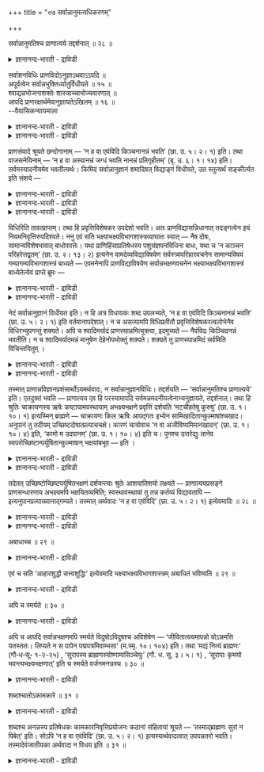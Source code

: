 +++
title = "०७ सर्वान्नानुमत्यधिकरणम्"

+++

सर्वान्नानुमतिश्च प्राणात्यये तद्दर्शनात् ॥ २८ ॥  
<details><summary>ज्ञानानन्द-भारती - द्राविडी</summary>

सर्वाऩ्ऩाऩुमदिच्च प्राणात्यये तत्तर्सनात् ॥ २८ ॥
</details>

सर्वाशनविधिः प्राणविदोऽनुज्ञाऽथवाऽऽपदि ॥  
अपूर्वत्वेन सर्वान्नभुक्तिर्ध्यातुर्विधीयते ॥ १५ ॥  
श्वाद्यन्नभोजनाशक्तेः शास्त्राच्चाभोज्यवारणात् ॥  
आपदि प्राणरक्षार्थमेवानुज्ञायतेऽखिलम् ॥ १६ ॥  
--वैयासिकन्यायमाला

<details><summary>ज्ञानानन्द-भारती - द्राविडी</summary>

पिराण उबासगऩुक्कु ऎल्लाम् साप्पिडलामॆऩ्ऱु विदिया? अल्लदु आबत् कालत्तिल् अऩुमदिया? ऎल्ला अऩ्ऩत्तैयुम् पुजिप्पदु (वेऱु पिरमाणत्तिऩाल् किडैक्काद) पुदिदायिरुप्पदाल् उबासगऩुक्कु विदिक्कप्पडुगिऱदु।
</details>

<details><summary>ज्ञानानन्द-भारती - द्राविडी</summary>

नाय् मुदलियदिऩ् अऩ्ऩत्तै पुजिप्पदु सात्तिय मिल् लाददिऩालुम्, सास्तिरत्तिऩाल् साप्पिडक् कूडाददैत् तडुत् तिरुप्पदिऩालुम्, पिराणऩै रक्षित्तुक् कॊळ्वदऱ्काग मात्तिरम्, आबत्तुक् कालत्तिल् ऎल्लाम् अऩुमदिक्कप्पट्टिरुक्किऱदु।
</details>

प्राणसंवादे श्रूयते छन्दोगानाम् — ‘न ह वा एवंविदि किञ्चनानन्नं भवति’ (छा. उ. ५। २। १) इति। तथा वाजसनेयिनाम् — ‘न ह वा अस्यानन्नं जग्धं भवति नानन्नं प्रतिगृहीतम्’ (बृ. उ. ६। १। १४) इति। सर्वमस्यादनीयमेव भवतीत्यर्थः। किमिदं सर्वान्नानुज्ञानं शमादिवत् विद्याङ्गं विधीयते, उत स्तुत्यर्थं सङ्कीर्त्यत इति संशये —

<details><summary>ज्ञानानन्द-भारती - द्राविडी</summary>

(सान्दोक्यत्तिल् पिराणोबासगऩुक्कु साप्पिडत् तगाददु ऒऩ्ऱुमिल्लै ऎऩ्बदु विदिया अर्त्तवादमा ऎऩ्ऱु सन्देहम्। ऎल्ला अऩ्ऩत्तैयुम् अऩुमदिप्पदु वेऱु पिरमाणत्ताल् तॆरियामल् अबूर्वमायिरुप्पदाल् इङ्गु अदऱ्कु विदि पिराणोबासगऩ् ऎल्ला अऩ्ऩत् तैयुम् साप्पिडलामॆऩ्ऱु पूर्वबक्षम्।
</details>

<details><summary>ज्ञानानन्द-भारती - द्राविडी</summary>

नाय् मुदलाऩ पिराणिगळिऩ् अऩ्ऩत्तै मऩुष्यऩ् साप्पिडमुडियादबडियालुम् सास्तिरत्तिल् सिल अऩ्ऩत्तै साप्पिडक्कूडादु ऎऩ्ऱु तडुत्तिरुक्किऱ पडियालुम् इङ्गु आबत्कालत्तिल् मट्टुम् पिराणऩैक् काप्पाऱ्ऱ निषित्तमाऩ अऩ्ऩम् अऩुमदिक्कबडुगिऱदु। आगैयाल् इङ्गु विदि इल्लै। अर्त्तवादम् ताऩ् ऎऩ्ऱु सित्तान्दम्)।
</details>

<details><summary>ज्ञानानन्द-भारती - द्राविडी</summary>

सन्दोगर्गळुडैय पिराण संवादत्तिल् “इव् विदम् अऱिन्दवऩ् विषयत्तिल् अऩ्ऩमिल्लाददु ऎदुवुमिल्लै” (सान्।V-२-१) ऎऩ्ऱु सॊल्लप्पडुगिऱदु। अप् पडिये वाजसनेयिगळुडैय पिराण संवादत्तिलुम्, इवऩुक्कु साप्पिडत्तगाददु, साप्पिडप्पडविल्लै। वाङ्गिक्कॊळ्ळत्तगाददु वाङ्गिक् कॊळ्ळप्पडविल्लै। (पिरुहत्।VI-१-१४) ऎऩ्ऱु; इवऩुक्कु ऎल्लामे साप्पिडत् तगुन्ददु ऎऩ्ऱु अर्त्तम्। ऎल्लाम् अऩ्ऩम् ऎऩ्ऱु अऩुमदि कॊडुत्तदाऩ इदु समम् मुदलियदैप्पोल् वित्यैक्कु अङ्गमाग विदिक्कप्पडुगिऱदा, अल्लदु स्तोत्तिरत्तिऱ्काग सॊल्लप्पट्टिरुक्किऱदा ऎऩ्ऱु संसयम् वरुम्बोदु।
</details>

विधिरिति तावत्प्राप्तम्। तथा हि प्रवृत्तिविशेषकर उपदेशो भवति। अतः प्राणविद्यासन्निधानात् तदङ्गत्वेन इयं नियमनिवृत्तिरुपदिश्यते। ननु एवं सति भक्ष्याभक्ष्यविभागशास्त्रव्याघातः स्यात् — नैष दोषः, सामान्यविशेषभावात् बाधोपपत्तेः। यथा प्राणिहिंसाप्रतिषेधस्य पशुसंज्ञपनविधिना बाधः, यथा च ‘न काञ्चन परिहरेत्तद्व्रतम्’ (छा. उ. २। १३। २) इत्यनेन वामदेव्यविद्याविषयेण सर्वस्त्र्यपरिहारवचनेन सामान्यविषयं गम्यागम्यविभागशास्त्रं बाध्यते — एवमनेनापि प्राणविद्याविषयेण सर्वान्नभक्षणवचनेन भक्ष्याभक्ष्यविभागशास्त्रं बाध्येतेत्येवं प्राप्ते ब्रूमः —

<details><summary>ज्ञानानन्द-भारती - द्राविडी</summary>

पूर्वबक्षम्: विदि ऎऩ्बदु नियायम्, उबदेसम् ऎऩ्बदु विसेषमायुळ्ळ पिरविरुत्तियैच् चॆय्वदु ऎऩ्बदिऩाल् पिराण वित्यैयिऩ् समीबत्तिल् अदऩ् अङ्गमाग इन्द नियमत्तिलिरुन्दु विलक्कु उबदेसिक् कप्पडुगिऱदु।
</details>

<details><summary>ज्ञानानन्द-भारती - द्राविडी</summary>

अप्पडियाऩाल् साप्पिडक्कूडियदु, साप्पिडक् कूडाददु ऎऩ्ऱु पिरित्तुच् चॊल्लुम् सास्तिरत्तिऱ्कु विरोदम् एऱ्पडुमे ऎऩ्ऱाल्, इदु तोषमल्ल। सामाऩ्यम् (पॊदुवाऩदु) विसेषम् (कुऱिप्पिट्टदु) ऎऩ्ऱ तऩ्मैयिऩाल् पादिप्पदु पॊरुन्दुमाऩदिऩाल्। पिराणि हिंसैयै तडुत्तिरुप्पदऱ्कु (यागत्तिल्) पसुवै सम्ञबऩम् (वदम्) सॆय्युम्बडिक्कुळ्ळ विदियिऩाल् ऎप्पडि पादमो अप्पडि वामदेव्य सामोबासक् विषयमायुळ्ळ ऎवळैयुम् विलक्कक् कूडादु (सान्।११-१३-२) ऎऩ्ऱु इन्द ऎल्ला स्तिरीगळैयुम् विलक्कक्कूडादॆऩ्ऱ वसऩत्तिऩाल् अदु सम्बन्दमाय् सामाऩ्य विषयमायुळ्ळ सेरत्तक्कवळ् सेरत् तगादवळ् ऎऩ्ऱु पिरित्तुच्चॊल्लुम् सास्तिरम् ऎप्पडि पादिक्कप्पडु किऱदो, अप्पडिये इन्द पिराण वित्या विषयमायुळ्ळ ऎल्ला अऩ्ऩत्तैयुम् साप्पिडुवदैच् चॊल्लुम् वसऩत्तिऩाल्, साप्पिडक्कूडियदु, साप्पिडक्कूडाददु ऎऩ्ऱु पिरिक्कुम् सास्तिरम् पादिक्कप्पडुम् ऎऩ्ऱु।
</details>

नेदं सर्वान्नानुज्ञानं विधीयत इति। न हि अत्र विधायकः शब्द उपलभ्यते, ‘न ह वा एवंविदि किञ्चनानन्नं भवति’ (छा. उ. ५। २। १) इति वर्तमानापदेशात्। न च असत्यामपि विधिप्रतीतौ प्रवृत्तिविशेषकरत्वलोभेनैव विधिरभ्युपगन्तुं शक्यते। अपि च श्वादिमर्यादं प्राणस्यान्नमित्युक्त्वा, इदमुच्यते — नैवंविदः किञ्चिदनन्नं भवतीति। न च श्वादिमर्यादमन्नं मानुषेण देहेनोपभोक्तुं शक्यते। शक्यते तु प्राणस्यान्नमिदं सर्वमिति विचिन्तयितुम् ।

<details><summary>ज्ञानानन्द-भारती - द्राविडी</summary>

सित्तान्दम्: इव्विदम् वरुम्बोदु सॊल्लु किऱोम्। इन्द ऎल्ला अऩ्ऩम् विषयमाऩ अऩुमदि विदिक्कप्पडविल्लै ऎऩ्ऱु। इङ्गे “इव्विदम् अऱिन् दवऩ् विषयत्तिल् ऎदुवुम् अऩ्ऩमिल्लाददाग आगादु” ऎऩ्ऱु इरुप्पदैक् कुऱिप्पिडुवदाल्, विदिक्कुम् सप्तम् काणविल्लैये? विदि तोऩ्ऱामलिरुन्द पोदिलुम्, विसेषमाऩ पिरविरुत्तियैच् चॆय्युम् तऩ्मैयिलुळ्ळ आसैयिऩालेये विदियै ऒप्पुक्कॊळ्वदु मुडियादु।
</details>

<details><summary>ज्ञानानन्द-भारती - द्राविडी</summary>

मेलुम्, नाय् मुदलाऩदु वरैयुळ्ळदु पिराण ऩुक्कु अऩ्ऩम् ऎऩ्ऱु सॊल्लिविट्टु, इव्विदम् अऱिन्दवऩुक्कु ऎदुवुम् अऩ्ऩमिल्लाददाग आगादु ऎऩ्ऱु सॊल्लप्पडुगिऱदु। नाय् मुदलाऩदु वरैयुळ्ळ अऩ्ऩमो मऩुष्य तेहत्तिऩाल् साप्पिड मुडियादु। आऩाल्, इदु ऎल्लामे पिराणऩुक्कु अऩ्ऩम्ऎऩ्ऱु त्याऩम् सॆय्य मुडियुम्।
</details>

तस्मात् प्राणान्नविज्ञानप्रशंसार्थोऽयमर्थवादः, न सर्वान्नानुज्ञानविधिः। तद्दर्शयति — ‘सर्वान्नानुमतिश्च प्राणात्यये’ इति। एतदुक्तं भवति — प्राणात्यय एव हि परस्यामापदि सर्वमन्नमदनीयत्वेनाभ्यनुज्ञायते, तद्दर्शनात्। तथा हि श्रुतिः चाक्रायणस्य ऋषेः कष्टायामवस्थायाम् अभक्ष्यभक्षणे प्रवृत्तिं दर्शयति ‘मटचीहतेषु कुरुषु’ (छा. उ. १। १०। १) इत्यस्मिन् ब्राह्मणे — चाक्रायणः किल ऋषिः आपद्गतः इभ्येन सामिखादितान्कुल्माषांश्चखाद। अनुपानं तु तदीयम् उच्छिष्टदोषात्प्रत्याचचक्षे। कारणं चात्रोवाच ‘न वा अजीविष्यमिमानखादन्’ (छा. उ. १। १०। ४) इति, ‘कामो म उदपानम्’ (छा. उ. १। १०। ४) इति च। पुनश्च उत्तरेद्युः तानेव स्वपरोच्छिष्टान्पर्युषितान्कुल्माषान् भक्षयांबभूव — इति ।

<details><summary>ज्ञानानन्द-भारती - द्राविडी</summary>

आगैयाल् इदु पिराणाऩ्ऩत्याऩत्तै पुगऴ्वदऱ्काग उळ्ळ अर्त्तवादम् सर्वाऩ्ऩत्तै अऩुमदिक्कुम् विदियल्ल अदैक् काट्टुगिऱार्। "सर्वाऩ्ऩ अऩुमदियुम् पिराणऩुक्कु आबत्तु वरुम् पोदु” ऎऩ्ऱु इदु सॊऩ्ऩदाग आगिऱदु। पिराणऩुक्कु आबत्तिल्, कडुमैयाऩ आबत्तिल् ताऩ् ऎल्ला अऩ्ऩमुम् साप्पिडक्कूडियदॆऩ्ऱु अऩुमदिक्कप्पडुगिऱदु।
</details>

<details><summary>ज्ञानानन्द-भारती - द्राविडी</summary>

“अप्पडिये काण्बदाल्" अप्पडिये, कष्टमाऩ तसैयिल् साक्रायण रिषिक्कु साप्पिडक् कूडाददै साप्पिडुवदिल् एऱ्पट्ट पिरविरुत्तियै सुरुदि काट्टुगि ऱदु, "कुरुदेसम् पूच्चिविऴुन्दु (अल्लदु कल्मारियिऩाल्) नासमडैन्दबोदु" (सान्।I-१०-१) ऎऩ्ऱ इन्द पिराह् मणत्तिल्, साक्रायणर् ऎऩ्ऱ रिषि आबत्तैयडैन्दु याऩैप्पागऩाल् पादि साप्पिडप्पट्टिरुन्द कॊळ्ळै साप्पिट्टार्; आऩाल् अवऩ् कॊडुत्त जलत्तै साप्पिट्ट मिच्चम् ऎऩ्ऱ तोषत्तिऩाल् वाङ्गिक्कॊळ्ळ मऱुत्तार्। अदऱ्कु कारणत्तैयुम् सॊऩ्ऩार्। इवैगळै साप्पिडामलिरुन्दाल्, नाऩ् जीवित्तिरुक्क माट्टेऩ्” ऎऩ्ऱुम् “ऎऩक्कु कुडिक्क जलम् अगप्पडुम्” (सान्।I-१०-४) ऎऩ्ऱुम्, मऱुबडियुम् अडुत्त नाळिलुम् ताऩुम् मऱ्ऱवऩुम् साप्पिट्टमिच्चमायुम् पऴयदुमागिय अन्द कॊळ्ळुगळैये साप्पिट्टार्, ऎऩ्ऱु।
</details>

तदेतत् उच्छिष्टोच्छिष्टपर्युषितभक्षणं दर्शयन्त्याः श्रुतेः आशयातिशयो लक्ष्यते — प्राणात्ययप्रसङ्गे प्राणसन्धारणाय अभक्ष्यमपि भक्षयितव्यमिति; स्वस्थावस्थायां तु तन्न कर्तव्यं विद्यावतापि — इत्यनुपानप्रत्याख्यानाद्गम्यते। तस्मात् अर्थवादः ‘न ह वा एवंविदि’ (छा. उ. ५। २। १) इत्येवमादिः ॥ २८ ॥

<details><summary>ज्ञानानन्द-भारती - द्राविडी</summary>

आगैयाल् इव्विदम् मिच्चत्तिऩ् मिच्चमायुम् पऴयदुमायुळ्ळदैच् चाप्पिट्टदैक् काट्टुम् सुरुदिक्कु, पिराणऩुक्कु आबत्तु एऱ्पडुम्बोदु पिराणऩै तरिप्पदऱ्काग साप्पिडक्कूडाददैयुम् साप्पिडलामॆऩ्ऱु विसेषमाऩ अबिप्पिरायम् ऎऩ्ऱु तॆरिगिऱदु। स्वस्तमाऩ निलैयिलेयो वित्यैयुळ्ळवऩाल् कूड अव्विदम् सॆय्यक्कूडादु ऎऩ्ऱु, जलत्तै मऱुत्तदिऩाल् तॆरिगिऱदु।
</details>

<details><summary>ज्ञानानन्द-भारती - द्राविडी</summary>

आगैयाल् “इव्विदम् अऱिन्दवऩ् विषयत्तिल् इल्लै” ऎऩ्बदु मुदलाऩदु अर्त्तवादम्।
</details>

अबाधाच्च ॥ २९ ॥  
<details><summary>ज्ञानानन्द-भारती - द्राविडी</summary>

अबादाच्च ॥ २९ ॥
</details>

एवं च सति ‘आहारशुद्धौ सत्त्वशुद्धिः’ इत्येवमादि भक्ष्याभक्ष्यविभागशास्त्रम् अबाधितं भविष्यति ॥ २९ ॥

<details><summary>ज्ञानानन्द-भारती - द्राविडी</summary>

इव्विदमिरुन्दाल्दाऩ् आहारम् सुत्तमायि रुन्दाल् मऩस् सुत्तमायिरुक्कुम्" ऎऩ्बदु मुदलाऩ साप्पिडक्कूडियदु, साप्पिडक्कूडाददु ऎऩ्ऱु पिरिक्कुम् सास्तिरम् पादिक्कप्पडामलिरुक्कुम्।
</details>

अपि च स्मर्यते ॥ ३० ॥  
<details><summary>ज्ञानानन्द-भारती - द्राविडी</summary>

अबिस स्मर्यदे ॥ ३० ॥
</details>

अपि च आपदि सर्वान्नभक्षणमपि स्मर्यते विदुषोऽविदुषश्च अविशेषेण — ‘जीवितात्ययमापन्नो योऽन्नमत्ति यतस्ततः। लिप्यते न स पापेन पद्मपत्रमिवाम्भसा’ (म.स्मृ. १०। १०४) इति। तथा ‘मद्यं नित्यं ब्राह्मणः’ (गौ॰ध॰सू॰ १-२-२५) , ‘सुरापस्य ब्राह्मणस्योष्णामासिञ्चेयुः’ (गौ. ध. सू. ३। ५। १) , ‘सुरापाः कृमयो भवन्त्यभक्ष्यभक्षणात्’ इति च स्मर्यते वर्जनमनन्नस्य ॥ ३० ॥

<details><summary>ज्ञानानन्द-भारती - द्राविडी</summary>

मेलुम्, उबासगऩुक्कुम्, उबासगऩिल्ला तवऩुक्कुम् वित्तियासमिल्लामल् आबत्तुक् कालत्तिल् ऎल्ला अऩ्ऩत्तैयुम् साप्पिडुवदु स्मरिक्कप्पट्टुमि रुक्किऱदु। “उयिरुक्कु आबत्तैयडैन्द ऎवऩ् ऎङ्गेयि रुन्दावदु अऩ्ऩत्तै साप्पिडुगिऱाऩो अवऩ् पाबत्तिऩाल् तीण्डप्पडुगिऱदिल्लै, तामरै इलै जलत्तिऩाल् पोल” ऎऩ्ऱु, अप्पडिये "मत्यत्तै ऎप्पॊऴुदुम् (आबत्तु एऱ्पट्टबोदिलुम्) पिराह्मणऩ् (विलक्कवेण्डियदु)”, “सुराबाऩम् सॆय्गिऱ पिरह्मण ऩुडैय वायिल् कॊदिक्कवैत्त सूडाऩ सुरैयैविड वेण्डुम्”। सुराबाऩम् सॆय्गिऱवर्गळ्, साप्पिडक् कूडा तदै साप्पिडुवदाल्, पुऴुक्कळाग आवार्गळ् ऎऩ्ऱु साप्पि टत् तगाददै विलक्कुवदु सॊल्लप्पट्टिरुक्किऱदु।
</details>

शब्दश्चातोऽकामकारे ॥ ३१ ॥  
<details><summary>ज्ञानानन्द-भारती - द्राविडी</summary>

सप्तच्चादोअगामगारे ॥ ३१ ॥
</details>

शब्दश्च अनन्नस्य प्रतिषेधकः कामकारनिवृत्तिप्रयोजनः कठानां संहितायां श्रूयते — ‘तस्माद्ब्राह्मणः सुरां न पिबेत्’ इति। सोऽपि ‘न ह वा एवंविदि’ (छा. उ. ५। २। १) इत्यस्यार्थवादत्वात् उपपन्नतरो भवति। तस्मादेवंजातीयका अर्थवादा न विधय इति ॥ ३१ ॥

<details><summary>ज्ञानानन्द-भारती - द्राविडी</summary>

इष्टप्पडि सॆय्वदिलिरुन्दु निविरुत्तियै पिरयोजऩमायुळ्ळ, साप्पिडत्तगाददै तडुक्कुम्, सप्तमुम् काडगर्गळुडैय सम्हिदैयिल् “आगैयाल् पिराह्मणऩ् सूरैयै कुडिक्कक्कूडादु” ऎऩ्ऱु सॊल्लप्पडुगिऱदु। 'इदै अऱिन्दवऩ् विषयत्तिल् इल्लै' ऎऩ्बदु अर्त्तवादमायिरुप्पदाल्,अदुवुम् मिग वुम् पॊरुत्तमाग आगिऱदु। आगैयाल् इदुबोलुळ्ळवै अर्त्तवादङ्गळे तविर विदिगळ् अल्ल, ऎऩ्ऱु।
</details>

